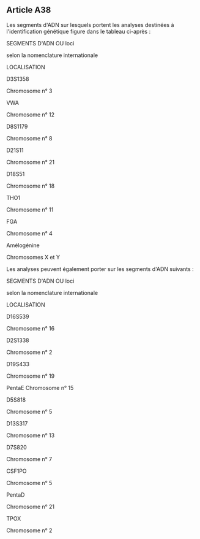Article A38
----
Les segments d'ADN sur lesquels portent les analyses destinées à
l'identification génétique figure dans le tableau ci-après :

SEGMENTS D'ADN OU loci

selon la nomenclature internationale

LOCALISATION

D3S1358

Chromosome n° 3

VWA

Chromosome n° 12

D8S1179

Chromosome n° 8

D21S11

Chromosome n° 21

D18S51

Chromosome n° 18

THO1

Chromosome n° 11

FGA

Chromosome n° 4

Amélogénine

Chromosomes X et Y

Les analyses peuvent également porter sur les segments d'ADN suivants :

SEGMENTS D'ADN OU loci

selon la nomenclature internationale

LOCALISATION

D16S539

Chromosome n° 16

D2S1338

Chromosome n° 2

D19S433

Chromosome n° 19

PentaE Chromosome n° 15

D5S818

Chromosome n° 5

D13S317

Chromosome n° 13

D7S820

Chromosome n° 7

CSF1PO

Chromosome n° 5

PentaD

Chromosome n° 21

TPOX

Chromosome n° 2
